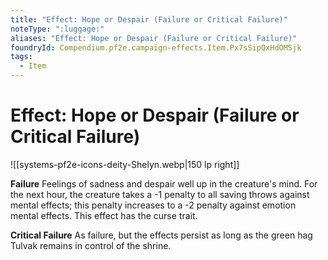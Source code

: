 ```yaml
---
title: "Effect: Hope or Despair (Failure or Critical Failure)"
noteType: ":luggage:"
aliases: "Effect: Hope or Despair (Failure or Critical Failure)"
foundryId: Compendium.pf2e.campaign-effects.Item.Px7sSipQxHdOMSjk
tags:
  - Item
---
```


# Effect: Hope or Despair (Failure or Critical Failure)
![[systems-pf2e-icons-deity-Shelyn.webp|150 lp right]]

**Failure** Feelings of sadness and despair well up in the creature's mind. For the next hour, the creature takes a -1 penalty to all saving throws against mental effects; this penalty increases to a -2 penalty against emotion mental effects. This effect has the curse trait.

**Critical Failure** As failure, but the effects persist as long as the green hag Tulvak remains in control of the shrine.
